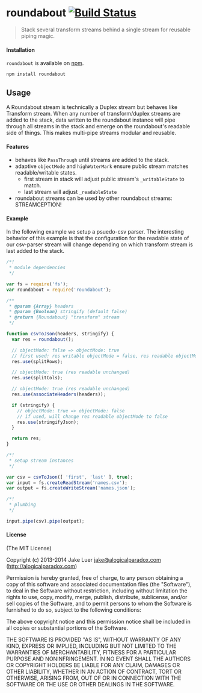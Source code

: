 # roundabout [![Build Status](https://travis-ci.org/logicalparadox/roundabout.png?branch=master)](https://travis-ci.org/logicalparadox/roundabout)

> Stack several transform streams behind a single stream for reusable piping magic.

#### Installation

`roundabout` is available on [npm](http://npmjs.org).

    npm install roundabout

## Usage

A Roundabout stream is technically a Duplex stream but behaves like Transform stream. When any number of 
transform/duplex streams are added to the stack, data written to the roundabout instance will pipe
through all streams in the stack and emerge on the roundabout's readable side of things. This makes 
multi-pipe streams modular and reusable.

#### Features

- behaves like `PassThrough` until streams are added to the stack.
- adaptive `objectMode` and `highWaterMark` ensure public stream matches readable/writable states.
  - first stream in stack will adjust public stream's `_writableState` to match.
  - last stream will adjust `_readableState`
- roundabout streams can be used by other roundabout streams: STREAMCEPTION!

#### Example

In the following example we setup a psuedo-csv parser. The interesting behavior of this
example is that the configuration for the readable state of our csv-parser stream will change
depending on which transform stream is last added to the stack.

```js
/*!
 * module dependencies
 */

var fs = require('fs');
var roundabout = require('roundabout');

/**
 * @param {Array} headers
 * @param {Boolean} stringify (default false)
 * @return {Roundabout} "transform" stream
 */

function csvToJson(headers, stringify) {
  var res = roundabout();

  // objectMode: false => objectMode: true
  // first used: res writable objectMode = false, res readable objectMode = true
  res.use(splitRows); 

  // objectMode: true (res readable unchanged)
  res.use(splitCols); 

  // objectMode: true (res readable unchanged)
  res.use(associateHeaders(headers));

  if (stringify) {
    // objectMode: true => objectMode: false
    // if used, will change res readable objectMode to false
    res.use(stringifyJson);
  }

  return res;
}

/*!
 * setup stream instances
 */

var csv = csvToJson([ 'first', 'last' ], true);
var input = fs.createReadStream('names.csv');
var output = fs.createWriteStream('names.json');

/*!
 * plumbing
 */

input.pipe(csv).pipe(output);
```

#### License

(The MIT License)

Copyright (c) 2013-2014 Jake Luer <jake@alogicalparadox.com> (http://alogicalparadox.com)

Permission is hereby granted, free of charge, to any person obtaining a copy
of this software and associated documentation files (the "Software"), to deal
in the Software without restriction, including without limitation the rights
to use, copy, modify, merge, publish, distribute, sublicense, and/or sell
copies of the Software, and to permit persons to whom the Software is
furnished to do so, subject to the following conditions:

The above copyright notice and this permission notice shall be included in
all copies or substantial portions of the Software.

THE SOFTWARE IS PROVIDED "AS IS", WITHOUT WARRANTY OF ANY KIND, EXPRESS OR
IMPLIED, INCLUDING BUT NOT LIMITED TO THE WARRANTIES OF MERCHANTABILITY,
FITNESS FOR A PARTICULAR PURPOSE AND NONINFRINGEMENT. IN NO EVENT SHALL THE
AUTHORS OR COPYRIGHT HOLDERS BE LIABLE FOR ANY CLAIM, DAMAGES OR OTHER
LIABILITY, WHETHER IN AN ACTION OF CONTRACT, TORT OR OTHERWISE, ARISING FROM,
OUT OF OR IN CONNECTION WITH THE SOFTWARE OR THE USE OR OTHER DEALINGS IN
THE SOFTWARE.
